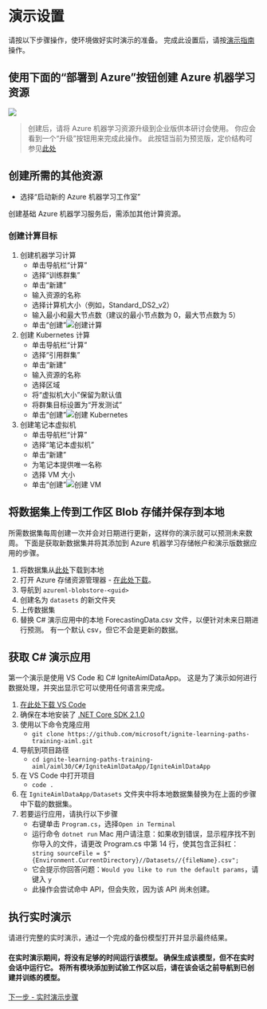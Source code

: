 # <a name="demo-setup"></a>演示设置
请按以下步骤操作，使环境做好实时演示的准备。 完成此设置后，请按[演示指南](demoguide.md)操作。

## <a name="create-azure-machine-learninge-resources-with-the-deploy-to-azure-button-below"></a>使用下面的“部署到 Azure”按钮创建 Azure 机器学习资源
<a href="https://portal.azure.com/#create/Microsoft.Template/uri/https%3A%2F%2Fraw.githubusercontent.com%2Fcassieview%2Fignite-learning-paths-training-aiml%2Fmaster%2Faiml30%2Fdeploy.json" rel="nofollow"> <img src="https://camo.githubusercontent.com/9285dd3998997a0835869065bb15e5d500475034/687474703a2f2f617a7572656465706c6f792e6e65742f6465706c6f79627574746f6e2e706e67" data-canonical-src="http://azuredeploy.net/deploybutton.png" style="max-width:100%;">
</a>

> 创建后，请将 Azure 机器学习资源升级到企业版供本研讨会使用。 你应会看到一个“升级”按钮用来完成此操作。 此按钮当前为预览版，定价结构可参见[此处](https://azure.microsoft.com/en-us/pricing/details/machine-learning/)

## <a name="create-additional-resources-needed"></a>创建所需的其他资源

* 选择“启动新的 Azure 机器学习工作室” 

创建基础 Azure 机器学习服务后，需添加其他计算资源。
### <a name="create-compute-targets"></a>创建计算目标
1. 创建机器学习计算
    * 单击导航栏“计算”
    * 选择“训练群集”
    * 单击“新建”
    * 输入资源的名称
    * 选择计算机大小（例如，Standard_DS2_v2）
    * 输入最小和最大节点数（建议的最小节点数为 0，最大节点数为 5）
    * 单击“创建”![创建计算](https://globaleventcdn.blob.core.windows.net/assets/aiml/aiml30/CreateMlCompute.gif)
2. 创建 Kubernetes 计算
    * 单击导航栏“计算”
    * 选择“引用群集”
    * 单击“新建”
    * 输入资源的名称
    * 选择区域
    * 将“虚拟机大小”保留为默认值
    * 将群集目标设置为“开发测试”
    * 单击“创建”![创建 Kubernetes](https://globaleventcdn.blob.core.windows.net/assets/aiml/aiml30/CreateKubService.gif)
3. 创建笔记本虚拟机
    * 单击导航栏“计算”
    * 选择“笔记本虚拟机”
    * 单击“新建”
    * 为笔记本提供唯一名称
    * 选择 VM 大小
    * 单击“创建”![创建 VM](https://globaleventcdn.blob.core.windows.net/assets/aiml/aiml30/CreateNotebookVM.gif)


## <a name="upload-dataset-to-workspace-blob-storage-and-save-to-local"></a>将数据集上传到工作区 Blob 存储并保存到本地
所需数据集每周创建一次并会对日期进行更新，这样你的演示就可以预测未来数周。 下面是获取新数据集并将其添加到 Azure 机器学习存储帐户和演示版数据应用的步骤。

1. 将数据集从[此处](https://globaleventcdn.blob.core.windows.net/assets/aiml/aiml30/datasets/ForecastingData.csv)下载到本地
2. 打开 Azure 存储资源管理器 - [在此处下载](https://azure.microsoft.com/en-us/features/storage-explorer/)。
3. 导航到 `azureml-blobstore-<guid>`
4. 创建名为 `datasets` 的新文件夹
5. 上传数据集
6. 替换 C# 演示应用中的本地 ForecastingData.csv 文件，以便针对未来日期进行预测。 有一个默认 csv，但它不会是更新的数据。

## <a name="get-the-c-demo-app"></a>获取 C# 演示应用
第一个演示是使用 VS Code 和 C# IgniteAimlDataApp。 这是为了演示如何进行数据处理，并突出显示它可以使用任何语言来完成。

1. [在此处下载 VS Code](https://code.visualstudio.com/download)
2. 确保在本地安装了 [.NET Core SDK 2.1.0](https://dotnet.microsoft.com/download/dotnet-core/2.1)
2. 使用以下命令克隆应用
    * `git clone https://github.com/microsoft/ignite-learning-paths-training-aiml.git`
3. 导航到项目路径
    * `cd ignite-learning-paths-training-aiml/aiml30/C#/IgniteAimlDataApp/IgniteAimlDataApp`
4. 在 VS Code 中打开项目
    * `code .`
5. 在 `IgniteAimlDataApp/Datasets` 文件夹中将本地数据集替换为在上面的步骤中下载的数据集。
6. 若要运行应用，请执行以下步骤
    * 右键单击 `Program.cs`，选择`Open in Terminal`
    * 运行命令 `dotnet run` Mac 用户请注意：如果收到错误，显示程序找不到你导入的文件，请更改 Program.cs 中第 14 行，使其包含正斜杠：`string sourceFile = $"{Environment.CurrentDirectory}//Datasets//{fileName}.csv";`
    * 它会提示你回答问题：`Would you like to run the default params`，请键入 `y`
    * 此操作会尝试命中 API，但会失败，因为该 API 尚未创建。

## <a name="run-through-the-live-demo"></a>执行实时演示
请进行完整的实时演示，通过一个完成的备份模型打开并显示最终结果。

#### <a name="there-will-not-be-enough-time-to-run-the-model-during-the-live-demo-make-sure-to-build-the-model-_without_-running-it-in-the-live-session-once-you-have-added-all-the-modules-to-the-experiment-workspace-then-navigate-to-the-model-you-created-and-trained-prior-to-the-session"></a>在实时演示期间，将没有足够的时间运行该模型。 确保生成该模型，但不在实时会话中运行它。  将所有模块添加到试验工作区以后，请在该会话之前导航到已创建并训练的模型。

[下一步 - 实时演示步骤](demoguide.md)
